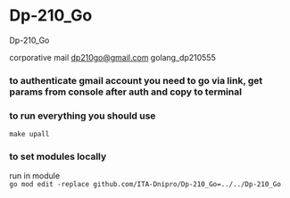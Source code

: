 # Dp-210_Go
Dp-210_Go

corporative mail
dp210go@gmail.com
golang_dp210555

### to authenticate gmail account you need to go via link, get params from console after auth and copy to terminal

### to run everything you should use  
`make upall`  

### to set modules locally 
run in module   
`go mod edit -replace github.com/ITA-Dnipro/Dp-210_Go=../../Dp-210_Go`